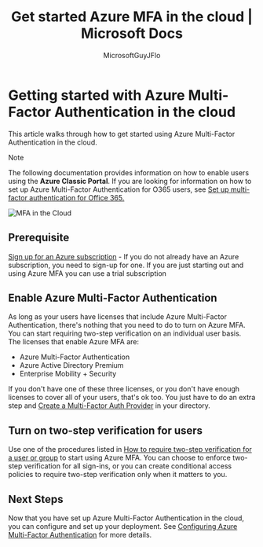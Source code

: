 ﻿---
title: Get started Azure MFA in the cloud | Microsoft Docs
description: This is the Microsoft Azure Multi-Factor authentication page that describes how to get started with Azure MFA in the cloud.
services: multi-factor-authentication
documentationcenter: ''
author: MicrosoftGuyJFlo
manager: femila
ms.reviewer: richagi

ms.assetid: 6b2e6549-1a26-4666-9c4a-cbe5d64c4e66
ms.service: multi-factor-authentication
ms.workload: identity
ms.tgt_pltfrm: na
ms.devlang: na
ms.topic: get-started-article
ms.date: 06/24/2017
ms.author: joflore

---
# Getting started with Azure Multi-Factor Authentication in the cloud
This article walks through how to get started using Azure Multi-Factor Authentication in the cloud.

> [!NOTE]
> The following documentation provides information on how to enable users using the **Azure Classic Portal**. If you are looking for information on how to set up Azure Multi-Factor Authentication for O365 users, see [Set up multi-factor authentication for Office 365.](https://support.office.com/article/Set-up-multi-factor-authentication-for-Office-365-users-8f0454b2-f51a-4d9c-bcde-2c48e41621c6?ui=en-US&rs=en-US&ad=US)

![MFA in the Cloud](./media/multi-factor-authentication-get-started-cloud/mfa_in_cloud.png)

## Prerequisite
[Sign up for an Azure subscription](https://azure.microsoft.com/pricing/free-trial/) - If you do not already have an Azure subscription, you need to sign-up for one. If you are just starting out and using Azure MFA you can use a trial subscription

## Enable Azure Multi-Factor Authentication
As long as your users have licenses that include Azure Multi-Factor Authentication, there's nothing that you need to do to turn on Azure MFA. You can start requiring two-step verification on an individual user basis. The licenses that enable Azure MFA are:
- Azure Multi-Factor Authentication
- Azure Active Directory Premium
- Enterprise Mobility + Security

If you don't have one of these three licenses, or you don't have enough licenses to cover all of your users, that's ok too. You just have to do an extra step and [Create a Multi-Factor Auth Provider](multi-factor-authentication-get-started-auth-provider.md) in your directory.

## Turn on two-step verification for users

Use one of the procedures listed in [How to require two-step verification for a user or group](multi-factor-authentication-get-started-user-states.md) to start using Azure MFA. You can choose to enforce two-step verification for all sign-ins, or you can create conditional access policies to require two-step verification only when it matters to you.

## Next Steps
Now that you have set up Azure Multi-Factor Authentication in the cloud, you can configure and set up your deployment. See [Configuring Azure Multi-Factor Authentication](multi-factor-authentication-whats-next.md) for more details.

